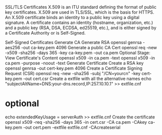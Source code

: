 SSL/TLS Certificates
X.509 is an ITU standard defining the format of public key certificates. X.509 are used in TLS/SSL, which is the basis for HTTPS. An X.509 certificate binds an identity to a public key using a digital signature. A certificate contains an identity (hostname, organization, etc.) and a public key (RSA, DSA, ECDSA, ed25519, etc.), and is either signed by a Certificate Authority or is Self-Signed.

Self-Signed Certificates
Generate CA
Generate RSA
openssl genrsa -aes256 -out ca-key.pem 4096
Generate a public CA Cert
openssl req -new -x509 -sha256 -days 365 -key ca-key.pem -out ca.pem
Optional Stage: View Certificate's Content
openssl x509 -in ca.pem -text
openssl x509 -in ca.pem -purpose -noout -text
Generate Certificate
Create a RSA key
openssl genrsa -out cert-key.pem 4096
Create a Certificate Signing Request (CSR)
openssl req -new -sha256 -subj "/CN=yourcn" -key cert-key.pem -out cert.csr
Create a extfile with all the alternative names
echo "subjectAltName=DNS:your-dns.record,IP:257.10.10.1" >> extfile.cnf
# optional
echo extendedKeyUsage = serverAuth >> extfile.cnf
Create the certificate
openssl x509 -req -sha256 -days 365 -in cert.csr -CA ca.pem -CAkey ca-key.pem -out cert.pem -extfile extfile.cnf -CAcreateserial
